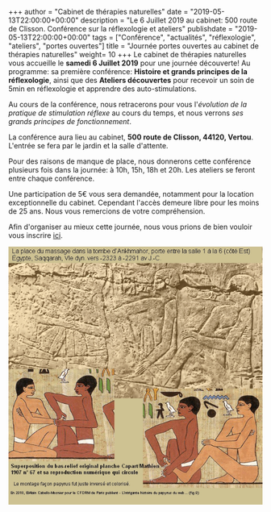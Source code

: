 +++
author = "Cabinet de thérapies naturelles"
date = "2019-05-13T22:00:00+00:00"
description = "Le 6 Juillet 2019 au cabinet: 500 route de Clisson. Conférence sur la réflexologie et ateliers"
publishdate = "2019-05-13T22:00:00+00:00"
tags = ["Conférence", "actualités", "réflexologie", "ateliers", "portes ouvertes"]
title = "Journée portes ouvertes au cabinet de thérapies naturelles"
weight= 10
+++
Le cabinet de thérapies naturelles vous accueille le **samedi 6 Juillet 2019** pour une journée découverte! Au programme: sa première conférence: **Histoire et grands principes de la réflexologie**, ainsi que des **Ateliers découvertes** pour recevoir un soin de 5min en réflexologie et apprendre des auto-stimulations.

Au cours de la conférence, nous retracerons pour vous l'_évolution de la pratique de stimulation réflexe_ au cours du temps, et nous verrons _ses grands principes de fonctionnement_.

La conférence aura lieu au cabinet, **500 route de Clisson, 44120, Vertou**. L'entrée se fera par le jardin et la salle d'attente.

Pour des raisons de manque de place, nous donnerons cette conférence plusieurs fois dans la journée: à 10h, 15h, 18h et 20h. Les ateliers se feront entre chaque conférence.

Une participation de 5€ vous sera demandée, notamment pour la location exceptionnelle du cabinet. Cependant l'accès demeure libre pour les moins de 25 ans. Nous vous remercions de votre compréhension.

Afin d'organiser au mieux cette journée, nous vous prions de bien vouloir vous inscrire [ici](https://docs.google.com/forms/d/e/1FAIpQLSdvejOSFSIJom5e2hxWPSgHwE_B7Xu6EjEenPVbuxJqRwCcyg/viewform?usp=sf_link).

![](/L-intrigante-histoire-du-papyrus-du-web-Ankhmahor-Superposition-bas-relief-papyrus.jpg)
